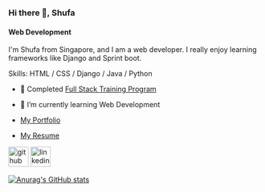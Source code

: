 <!--
**woon17/woon17** is a ✨ _special_ ✨ repository because its `README.md` (this file) appears on your GitHub profile.
Here are some ideas to get you started:
- 🔭 I’m currently working on ...
- 🌱 I’m currently learning ...
- 👯 I’m looking to collaborate on ...
- 🤔 I’m looking for help with ...
- 💬 Ask me about ...
- 📫 How to reach me: ...
- 😄 Pronouns: ...
- ⚡ Fun fact: ...
-->


### Hi there 👋, Shufa
#### Web Development
I'm Shufa from Singapore, and I am a web developer. I really enjoy learning frameworks like Django and Sprint boot.

Skills: HTML / CSS / Django / Java / Python

- 🔭 Completed [Full Stack Training Program](https://github.com/woon17/Full-Stack-Training-Program)
- 🌱 I’m currently learning Web Development 

- [My Portfolio](https://woon17.github.io/portfolio/)
- [My Resume](https://woon17.github.io/portfolio/resume.html)

[<img src='https://cdn.jsdelivr.net/npm/simple-icons@3.0.1/icons/github.svg' alt='github' height='40'>](https://github.com/woon17) [<img src='https://cdn.jsdelivr.net/npm/simple-icons@3.0.1/icons/linkedin.svg' alt='linkedin' height='40'>](https://www.linkedin.com/in/shufa-wen-7a530418b/)  

[![Anurag's GitHub stats](https://github-readme-stats.vercel.app/api?username=woon17&count_private=true)](#)
